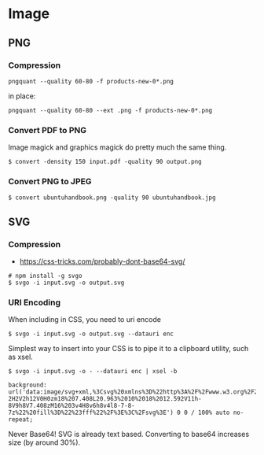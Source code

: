 # Image

## PNG

### Compression

```
pngquant --quality 60-80 -f products-new-0*.png
```

in place:

```
pngquant --quality 60-80 --ext .png -f products-new-0*.png
```

### Convert PDF to PNG

Image magick and graphics magick do pretty much the same thing.

```
$ convert -density 150 input.pdf -quality 90 output.png
```

### Convert PNG to JPEG

```
$ convert ubuntuhandbook.png -quality 90 ubuntuhandbook.jpg
```

## SVG


### Compression

+ <https://css-tricks.com/probably-dont-base64-svg/>

```
# npm install -g svgo
$ svgo -i input.svg -o output.svg
```

### URI Encoding

When including in CSS, you need to uri encode

```
$ svgo -i input.svg -o output.svg --datauri enc
```

Simplest way to insert into your CSS is to pipe it to a clipboard utility, such as xsel.

```
$ svgo -i input.svg -o - --datauri enc | xsel -b
```

```
background: url('data:image/svg+xml,%3Csvg%20xmlns%3D%22http%3A%2F%2Fwww.w3.org%2F2000%2Fsvg%22%20width%3D%2224%22%20height%3D%2220%22%20viewBox%3D%220%200%2024%2020%22%3E%3Cpath%20d%3D%22M0%200v20h14v-2H2V2h12V0H0zm18%207.408L20.963%2010%2018%2012.592V11h-8V9h8V7.408zM16%203v4H8v6h8v4l8-7-8-7z%22%20fill%3D%22%23fff%22%2F%3E%3C%2Fsvg%3E') 0 0 / 100% auto no-repeat;
```

Never Base64!  SVG is already text based. Converting to base64 increases size (by around 30%).

